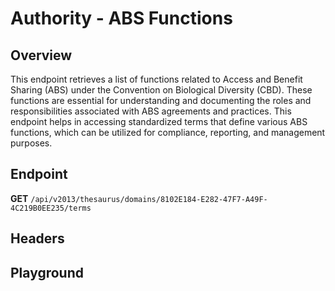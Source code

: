 <script setup>
import "@/style.css"
import SwaggerUI from "@/swagger/view/SwaggerUI.vue"
import swaggerJson from "@/swagger/json/thesaurus/authority/abs-functions.json";

const swaggerSpecs = [
  { json:swaggerJson, protected: false },
];
</script>

# Authority - ABS Functions

## Overview

This endpoint retrieves a list of functions related to Access and Benefit Sharing (ABS) under the Convention on Biological Diversity (CBD). These functions are essential for understanding and documenting the roles and responsibilities associated with ABS agreements and practices. This endpoint helps in accessing standardized terms that define various ABS functions, which can be utilized for compliance, reporting, and management purposes.


## Endpoint

**GET** `/api/v2013/thesaurus/domains/8102E184-E282-47F7-A49F-4C219B0EE235/terms`

## Headers
<!--@include: @/../components/common/header/accept.md-->

## Playground

<SwaggerUI :swaggerSpecs="swaggerSpecs" />